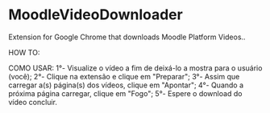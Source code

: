 # MoodleVideoDownloader
Extension for Google Chrome that downloads Moodle Platform Videos..

HOW TO:

COMO USAR:
1°- Visualize o vídeo a fim de deixá-lo a mostra para o usuário (você);
2°- Clique na extensão e clique em "Preparar";
3°- Assim que carregar a(s) página(s) dos vídeos, clique em "Apontar";
4°- Quando a próxima página carregar, clique em "Fogo";
5°- Espere o download do vídeo concluir.
